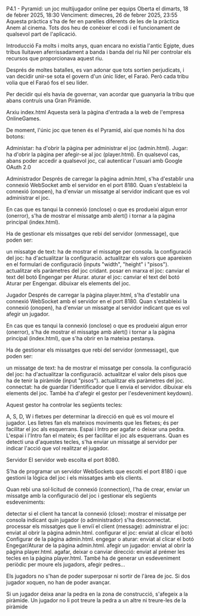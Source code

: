 P4.1 - Pyramid: un joc multijugador online per equips
Oberta el dimarts, 18 de febrer 2025, 18:30
Venciment: dimecres, 26 de febrer 2025, 23:55
Aquesta pràctica s'ha de fer en parelles diferents de les de la pràctica Anem al cinema.
Tots dos heu de conèixer el codi i el funcionament de qualsevol part de l'aplicació.

 

Introducció
Fa molts i molts anys, quan encara no existia l'antic Egipte, dues tribus lluitaven aferrissadament a banda i banda del riu Nil per controlar els recursos que proporcionava aquest riu.

Després de moltes batalles, es van adonar que tots sortien perjudicats, i van decidir unir-se sota el govern d'un únic líder, el Faraó.
Però cada tribu volia que el Faraó fos el seu líder.

Per decidir qui els havia de governar, van acordar que guanyaria la tribu que abans contruís una Gran Piràmide.

 

Arxiu index.html
Aquesta serà la pàgina d'entrada a la web de l'empresa OnlineGames.

De moment, l'únic joc que tenen és el Pyramid, així que només hi ha dos botons:

Administar: ha d'obrir la pàgina per administrar el joc (admin.html).
Jugar: ha d'obrir la pàgina per afegir-se al joc (player.html).
En qualsevol cas, abans poder accedir a qualsevol joc, cal autenticar l'usuari amb Google OAuth 2.0

 

Administrador
Després de carregar la pàgina admin.html, s'ha d'establir una connexió WebSocket amb el servidor en el port 8180.
Quan s'estableixi la connexió (onopen), ha d'enviar un missatge al servidor indicant que es vol administrar el joc.

En cas que es tanqui la connexió (onclose) o que es produeixi algun error (onerror), s'ha de mostrar el missatge amb alert() i tornar a la pàgina principal (index.html).

Ha de gestionar els missatges que rebi del servidor (onmessage), que poden ser:

un missatge de text: ha de mostrar el missatge per consola.
la configuració del joc: ha d'actualitzar la configuració.
actualitzar els valors que apareixen en el formulari de configuració (inputs "width", "height" i "pisos").
actualitzar els paràmetres del joc cridant.
posar en marxa el joc: canviar el text del botó Engengar per Aturar.
aturar el joc: canviar el text del botó Aturar per Engengar.
dibuixar els elements del joc.
 

Jugador
Després de carregar la pàgina player.html, s'ha d'establir una connexió WebSocket amb el servidor en el port 8180.
Quan s'estableixi la connexió (onopen), ha d'enviar un missatge al servidor indicant que es vol afegir un jugador.

En cas que es tanqui la connexió (onclose) o que es produeixi algun error (onerror), s'ha de mostrar el missatge amb alert() i tornar a la pàgina principal (index.html), que s'ha obrir en la mateixa pestanya.

Ha de gestionar els missatges que rebi del servidor (onmessage), que poden ser:

un missatge de text: ha de mostrar el missatge per consola.
la configuració del joc: ha d'actualitzar la configuració.
actualitzar el valor dels pisos que ha de tenir la piràmide (input "pisos").
actualitzar els paràmetres del joc.
connectat: ha de guardar l'identificador que li envia el servidor.
dibuixar els elements del joc.
També ha d'afegir el gestor per l'esdeveniment keydown).

Aquest gestor ha controlar les següents tecles:

A, S, D, W i fletxes per determinar la direcció en què es vol moure el jugador.
Les lletres fan els mateixos moviments que les fletxes; és per facilitar el joc als esquerrans.
Espai i Intro per agafar o deixar una pedra.
L'espai i l'Intro fan el mateix; és per facilitar el joc als esquerrans.
Quan es detecti una d'aquestes tecles, s'ha enviar un missatge al servidor per indicar l'acció que vol realitzar el jugador.

 

Servidor
El servidor web escolta el port 8080.

S'ha de programar un servidor WebSockets que escolti el port 8180 i que gestioni la lògica del joc i els missatges amb els clients.

Quan rebi una sol·licitud de connexió (connection), l'ha de crear, enviar un missatge amb la configuració del joc i gestionar els següents esdeveniments:

detectar si el client ha tancat la connexió (close): mostrar el missatge per consola indicant quin jugador (o administrador) s'ha desconnectat.
processar els missatges que li enviï el client (message):
administrar el joc: enviat al obrir la pàgina admin.html.
configurar el joc: enviat al clicar el botó Configurar de la pàgina admin.html.
engegar o aturar: enviat al clicar el botó Engegar/Aturar de la pàgina admin.html.
afegir un jugador: enviat al obrir la pàgina player.html.
agafar, deixar o canviar direcció: enviat al prémer les tecles en la pàgina player.html.
També ha de generar un esdeveniment periòdic per moure els jugadors, afegir pedres...

Els jugadors no s'han de poder superposar ni sortir de l'àrea de joc.
Si dos jugador xoquen, no han de poder avançar.

Si un jugador deixa anar la pedra en la zona de construcció, s'afegeix a la piràmide.
Un jugador no li pot treure la pedra a un altre ni treure-les de la piràmide
